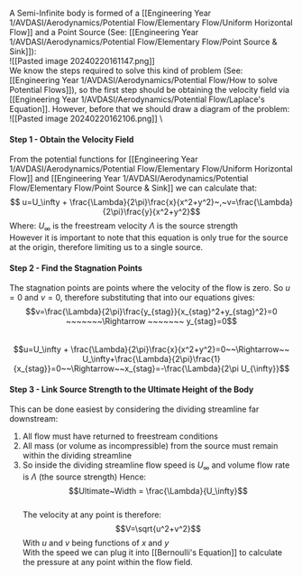 A Semi-Infinite body is formed of a [[Engineering Year 1/AVDASI/Aerodynamics/Potential Flow/Elementary Flow/Uniform Horizontal Flow]] and a Point Source (See: [[Engineering Year 1/AVDASI/Aerodynamics/Potential Flow/Elementary Flow/Point Source & Sink]]):
\
![[Pasted image 20240220161147.png]]
\
We know the steps required to solve this kind of problem (See: [[Engineering Year 1/AVDASI/Aerodynamics/Potential Flow/How to solve Potential Flows]]), so the first step should be obtaining the velocity field via [[Engineering Year 1/AVDASI/Aerodynamics/Potential Flow/Laplace's Equation]].
However, before that we should draw a diagram of the problem:
\
![[Pasted image 20240220162106.png]]
\
#### Step 1 - Obtain the Velocity Field
From the potential functions for [[Engineering Year 1/AVDASI/Aerodynamics/Potential Flow/Elementary Flow/Uniform Horizontal Flow]] and [[Engineering Year 1/AVDASI/Aerodynamics/Potential Flow/Elementary Flow/Point Source & Sink]] we can calculate that:
\
$$ u=U_\infty + \frac{\Lambda}{2\pi}\frac{x}{x^2+y^2}~,~v=\frac{\Lambda}{2\pi}\frac{y}{x^2+y^2}$$
Where:
$U_\infty$ is the freestream velocity
$\Lambda$ is the source strength
\
However it is important to note that this equation is only true for the source at the origin, therefore limiting us to a single source.

#### Step 2 - Find the Stagnation Points
The stagnation points are points where the velocity of the flow is zero.
So $u=0$ and $v=0$, therefore substituting that into our equations gives:
\
$$v=\frac{\Lambda}{2\pi}\frac{y_{stag}}{x_{stag}^2+y_{stag}^2}=0 ~~~~~~~\Rightarrow ~~~~~~~ y_{stag}=0$$
\
$$u=U_\infty + \frac{\Lambda}{2\pi}\frac{x}{x^2+y^2}=0~~\Rightarrow~~ U_\infty+\frac{\Lambda}{2\pi}\frac{1}{x_{stag}}=0~~\Rightarrow~~x_{stag}=-\frac{\Lambda}{2\pi U_{\infty}}$$
#### Step 3 - Link Source Strength to the Ultimate Height of the Body
This can be done easiest by considering the dividing streamline far downstream:
1) All flow must have returned to freestream conditions
2) All mass (or volume as incompressible) from the source must remain within the dividing streamline
3) So inside the dividing streamline flow speed is $U_\infty$ and volume flow rate is $\Lambda$ (the source strength)
Hence:
\
$$Ultimate~Width = \frac{\Lambda}{U_\infty}$$
\
The velocity at any point is therefore:
\
$$V=\sqrt{u^2+v^2}$$
With $u$ and $v$ being functions of $x$ and $y$
 \
 With the speed we can plug it into [[Bernoulli's Equation]] to calculate the pressure at any point within the flow field.
 